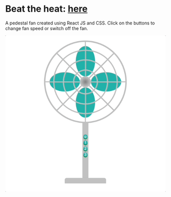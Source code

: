 # Beat the heat: [here](https://deepalipatro.github.io/React-pedestal-fan/)

A pedestal fan created using React JS and CSS. Click on the buttons to change fan speed or switch off the fan.

![Pedestal Fan](./public/fanInAction.gif)
